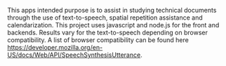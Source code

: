 This apps intended purpose is to assist in studying technical documents through the use of text-to-speech, spatial repetition assistance and calendarization. This project uses javascript and node.js for the front and backends. Results vary for the text-to-speech depending on browser compatibility. A list of browser compatibility can be found here https://developer.mozilla.org/en-US/docs/Web/API/SpeechSynthesisUtterance. 

